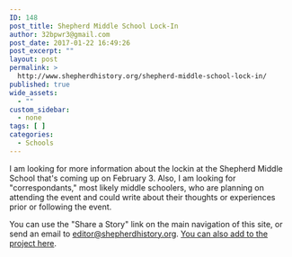 ```yaml
---
ID: 148
post_title: Shepherd Middle School Lock-In
author: 32bpwr3@gmail.com
post_date: 2017-01-22 16:49:26
post_excerpt: ""
layout: post
permalink: >
  http://www.shepherdhistory.org/shepherd-middle-school-lock-in/
published: true
wide_assets:
  - ""
custom_sidebar:
  - none
tags: [ ]
categories:
  - Schools
---
```

I am looking for more information about the lockin at the Shepherd Middle School that's coming up on February 3. Also, I am looking for "correspondants," most likely middle schoolers, who are planning on attending the event and could write about their thoughts or experiences prior or following the event.

You can use the "Share a Story" link on the main navigation of this site, or send an email to <a href="mailto:editor@shepherdhistory.org">editor@shepherdhistory.org</a>. <a href="https://www.penflip.com/shepherdonlinehq/sms-lockin?invite=Ds92KEax">You can also add to the project here</a>.